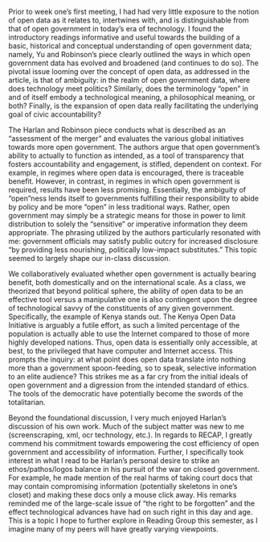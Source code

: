Prior to week one’s first meeting, I had had very little exposure to the notion of open data as it relates to, intertwines with, and is distinguishable from that of open government in today’s era of technology. I found the introductory readings informative and useful towards the building of a basic, historical and conceptual understanding of open government data; namely, Yu and Robinson’s piece clearly outlined the ways in which open government data has evolved and broadened (and continues to do so). The pivotal issue looming over the concept of open data, as addressed in the article, is that of ambiguity: in the realm of open government data, where does technology meet politics? Similarly, does the terminology “open” in and of itself embody a technological meaning, a philosophical meaning, or both? Finally, is the expansion of open data really facilitating the underlying goal of civic accountability?

The Harlan and Robinson piece conducts what is described as an “assessment of the merger” and evaluates the various global initiatives towards more open government. The authors argue that open government’s ability to actually to function as intended, as a tool of transparency that fosters accountability and engagement, is stifled, dependent on context. For example, in regimes where open data is encouraged, there is traceable benefit. However, in contrast, in regimes in which open government is required, results have been less promising. Essentially, the ambiguity of “open”ness lends itself to governments fulfilling their responsibility to abide by policy and be more “open” in less traditional ways. Rather, open government may simply be a strategic means for those in power to limit distribution to solely the “sensitive” or imperative information they deem appropriate. The phrasing utilized by the authors particularly resonated with me: government officials may satisfy public outcry for increased disclosure “by providing less nourishing, politically low-impact substitutes.” This topic seemed to largely shape our in-class discussion.

We collaboratively evaluated whether open government is actually bearing benefit, both domestically and on the international scale. As a class, we theorized that beyond political sphere, the ability of open data to be an effective tool versus a manipulative one is also contingent upon the degree of technological savvy of the constituents of any given government. Specifically, the example of Kenya stands out. The Kenya Open Data Initiative is arguably a futile effort, as such a limited percentage of the population is actually able to use the Internet compared to those of more highly developed nations. Thus, open data is essentially only accessible, at best, to the privileged that have computer and Internet access. This prompts the inquiry: at what point does open data translate into nothing more than a government spoon-feeding, so to speak, selective information to an elite audience? This strikes me as a far cry from the initial ideals of open government and a digression from the intended standard of ethics. The tools of the democratic have potentially become the swords of the totalitarian.

Beyond the foundational discussion, I very much enjoyed Harlan’s discussion of his own work. Much of the subject matter was new to me (screenscraping, xml, ocr technology, etc.). In regards to RECAP, I greatly commend his commitment towards empowering the cost efficiency of open government and accessibility of information. Further, I specifically took interest in what I read to be Harlan’s personal desire to strike an ethos/pathos/logos balance in his pursuit of the war on closed government. For example, he made mention of the real harms of taking court docs that may contain compromising information (potentially skeletons in one’s closet) and making these docs only a mouse click away. His remarks reminded me of the large-scale issue of “the right to be forgotten” and the effect technological advances have had on such right in this day and age. This is a topic I hope to further explore in Reading Group this semester, as I imagine many of my peers will have greatly varying viewpoints.
